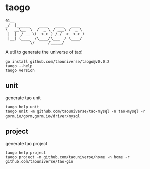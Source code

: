 # taogo

```
01__
_/  |______    ____   ____   ____
\   __\__  \  /  _ \ / ___\ /  _ \
 |  |  / __ \(  <_> ) /_/  >  <_> )
 |__| (____  /\____/\___  / \____/
           \/      /_____/
```

A util to generate the universe of tao!

```shell
go install github.com/taouniverse/taogo@v0.0.2
taogo --help
taogo version
```

## unit

generate tao unit

```shell
taogo help unit
taogo unit -m github.com/taouniverse/tao-mysql -n tao-mysql -r gorm.io/gorm,gorm.io/driver/mysql
```

## project

generate tao project

```shell
taogo help project
taogo project -m github.com/taouniverse/home -n home -r github.com/taouniverse/tao-gin
```

